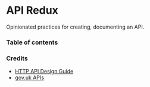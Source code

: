 # API Redux

Opinionated practices for creating, documenting an API.

### Table of contents


### Credits

- [HTTP API Design Guide](https://github.com/interagent/http-api-design)
- [gov.uk APIs](https://www.gov.uk/service-manual/making-software/apis.html)
